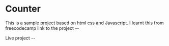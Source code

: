 # Counter
This is a sample project based on html css and Javascript.
I learnt this from freecodecamp 
link to the project --

Live project -- 
